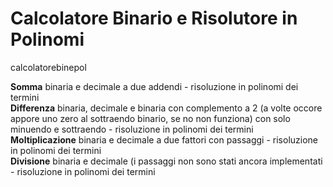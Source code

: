 # Calcolatore Binario e Risolutore in Polinomi
calcolatorebinepol

**Somma** binaria e decimale a due addendi - risoluzione in polinomi dei termini
<br/>**Differenza** binaria, decimale e binaria con complemento a 2 (a volte occore appore uno zero al sottraendo binario, se no non funziona) con solo minuendo e sottraendo - risoluzione in polinomi dei termini
<br/>**Moltiplicazione** binaria e decimale a due fattori con passaggi - risoluzione in polinomi dei termini
<br/>**Divisione** binaria e decimale (i passaggi non sono stati ancora implementati - risoluzione in polinomi dei termini
